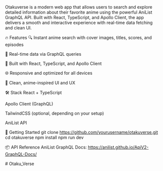 Otakuverse is a modern web app that allows users to search and explore detailed information about their favorite anime
using the powerful AniList GraphQL API. Built with React, TypeScript, and Apollo Client, the app delivers a smooth and
interactive experience with real-time data fetching and clean UI.

🔥 Features
🔍 Instant anime search with cover images, titles, scores, and episodes

📖 Real-time data via GraphQL queries

🧩 Built with React, TypeScript, and Apollo Client

🌐 Responsive and optimized for all devices

🎌 Clean, anime-inspired UI and UX

🛠️ Stack
React + TypeScript

Apollo Client (GraphQL)

TailwindCSS (optional, depending on your setup)

AniList API

🚀 Getting Started
git clone https://github.com/yourusername/otakuverse.git
cd otakuverse
npm install
npm run dev

📦 API Reference
AniList GraphQL Docs: https://anilist.github.io/ApiV2-GraphQL-Docs/

#   O t a k u _ V e r s e 
 
 